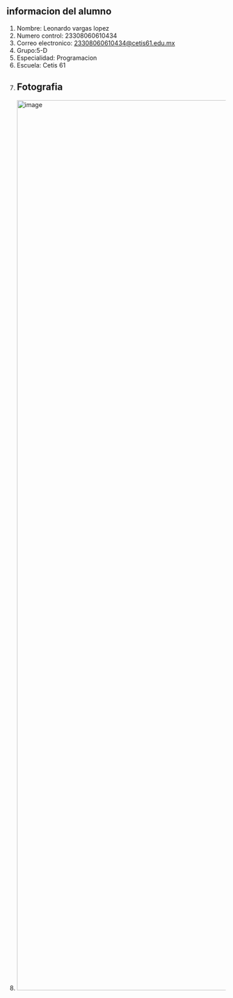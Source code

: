 ## informacion del alumno

1. Nombre: Leonardo vargas lopez
2. Numero control: 23308060610434
3. Correo electronico: 23308060610434@cetis61.edu.mx
4. Grupo:5-D
5. Especialidad: Programacion
6. Escuela: Cetis 61
7. ## Fotografia
8. <img width="1536" height="2048" alt="image" src="https://github.com/user-attachments/assets/abaedb41-1da2-4cd5-a4f5-1558506a5d6d" />

